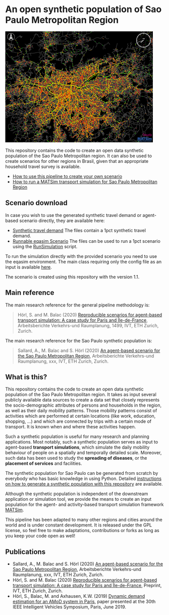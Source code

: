 # An open synthetic population of Sao Paulo Metropolitan Region

![Via Sao-Paulo](docs/via.png "Via Sao-Paulo")

This repository contains the code to create an open data synthetic population
of the Sao Paulo Metropolitan region. It can also be used to
create scenarios for other regions in Brasil, given that an appropriate household 
travel survey is available.

- [How to use this pipeline to create your own scenario](docs/howto.md)
- [How to run a MATSim transport simulation for Sao Paulo Metropolitan Region](docs/howto.md)

## Scenario download

In case you wish to use the generated synthetic travel demand or agent-based scenario directly, they are available here:

- [Synthetic travel demand](https://polybox.ethz.ch/index.php/s/wQs55iomiIz5q5j) The files contain a 1pct synthetic travel demand.
- [Runnable eqasim Scenario](https://polybox.ethz.ch/index.php/s/CH7koBnqLDSVqYb) The files can be used to run a 1pct scenario using the [RunSimulation](https://github.com/eqasim-org/eqasim-java/blob/develop/sao_paulo/src/main/java/org/eqasim/sao_paulo/RunSimulation.java) script.

To run the simulation directly with the provided scenario you need to use the eqasim environment. The main class requiring only the config file as an input is available [here](https://github.com/eqasim-org/eqasim-java/blob/develop/sao_paulo/src/main/java/org/eqasim/sao_paulo/RunSimulation.java).

The scenario is created using this repository with the version 1.1.

## Main reference

The main research reference for the general pipeline methodology is:
> Hörl, S. and M. Balac (2020) [Reproducible scenarios for agent-based transport simulation: A case study for Paris and Île-​de-France](https://www.researchgate.net/publication/341131284_Reproducible_scenarios_for_agent-based_transport_simulation_A_case_study_for_Paris_and_Ile-de-France), Arbeitsberichte Verkehrs-und Raumplanung, 1499, IVT, ETH Zurich, Zurich.

The main research reference for the Sao Paulo synthetic population is:
> Sallard, A., M. Balac and S. Hörl (2020) [An agent-based scenario for the Sao Paulo Metropolitan Region](https://www.researchgate.net/publication/342735196_An_agent-based_scenario_of_the_Greater_Sao_Paulo_Metropolitan_Region), Arbeitsberichte Verkehrs-und Raumplanung, xxx, IVT, ETH Zurich, Zurich.

## What is this?

This repository contains the code to create an open data synthetic population
of the Sao Paulo Metropolitan region.
It takes as input several publicly
available data sources to create a data set that closely represents the
socio-demographic attributes of persons and households in the region, as well
as their daily mobility patterns. Those mobility patterns consist of activities
which are performed at certain locations (like work, education, shopping, ...)
and which are connected by trips with a certain mode of transport. It is known
when and where these activities happen.

Such a synthetic population is useful for many research and planning applications.
Most notably, such a synthetic population serves as input to agent-based
**transport simulations**, which simulate the daily mobility behaviour of people
on a spatially and temporally detailed scale. Moreover, such data has been used
to study the **spreading of diseases**, or the **placement of services** and facilities.

The synthetic population for Sao Paulo can be generated from scratch by
everybody who has basic knowledge in using Python. Detailed [instructions
on how to generate a synthetic population with this repository](docs/howto.md) are available.

Although the synthetic population is independent of the downstream application
or simulation tool, we provide the means to create an input population for the
agent- and activity-based transport simulation framework [MATSim](https://matsim.org/).

This pipeline has been adapted to many other regions and cities around the world
and is under constant development. It is released under the GPL license, so feel free
to make adaptations, contributions or forks as long as you keep your code open
as well!

## Publications
- Sallard, A., M. Balac and S. Hörl (2020) [An agent-based scenario for the Sao Paulo Metropolitan Region](), Arbeitsberichte Verkehrs-und Raumplanung, xxx, IVT, ETH Zurich, Zurich.
- Hörl, S. and M. Balac (2020) [Reproducible scenarios for agent-based transport simulation: A case study for Paris and Île-de-France](https://www.researchgate.net/publication/341131284_Reproducible_scenarios_for_agent-based_transport_simulation_A_case_study_for_Paris_and_Ile-de-France), Preprint, IVT, ETH Zurich, Zurich.
- Hörl, S., Balac, M. and Axhausen, K.W. (2019) [Dynamic demand estimation for an AMoD system in Paris](https://ieeexplore.ieee.org/document/8814051),
paper presented at the 30th IEEE Intelligent Vehicles Symposium, Paris, June 2019.
